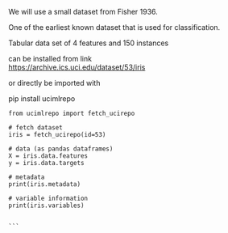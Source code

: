 We will use a small dataset from Fisher 1936.

One of the earliest known dataset that is used for classification.

Tabular data set of 4 features and 150 instances

can be installed from link  
https://archive.ics.uci.edu/dataset/53/iris

or directly be imported with

pip install ucimlrepo

````
from ucimlrepo import fetch_ucirepo

# fetch dataset
iris = fetch_ucirepo(id=53)

# data (as pandas dataframes)
X = iris.data.features
y = iris.data.targets

# metadata
print(iris.metadata)

# variable information
print(iris.variables)


```

````
